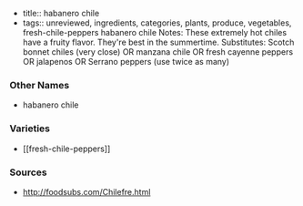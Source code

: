 - title:: habanero chile
- tags:: unreviewed, ingredients, categories, plants, produce, vegetables, fresh-chile-peppers
habanero chile Notes: These extremely hot chiles have a fruity flavor. They're best in the summertime. Substitutes: Scotch bonnet chiles (very close) OR manzana chile OR fresh cayenne peppers OR jalapenos OR Serrano peppers (use twice as many)

### Other Names

* habanero chile

### Varieties

* [[fresh-chile-peppers]]

### Sources
* http://foodsubs.com/Chilefre.html
